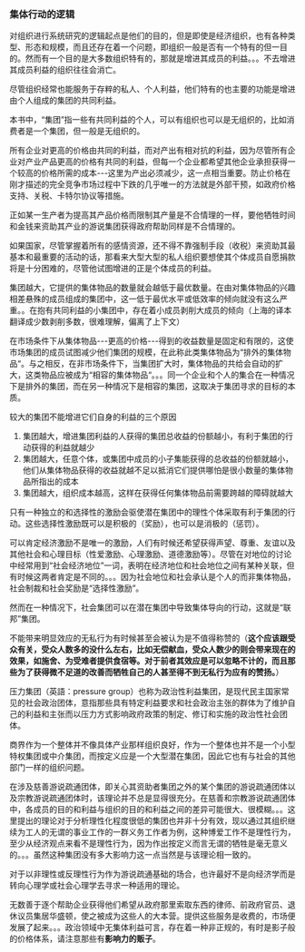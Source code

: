 ### 集体行动的逻辑
对组织进行系统研究的逻辑起点是他们的目的，但是即使是经济组织，也有各种类型、形态和规模，而且还存在着一个问题，即组织一般是否有一个特有的但一目的。然而有一个目的是大多数组织特有的，那就是增进其成员的利益。。。不去增进其成员利益的组织往往会消亡。

尽管组织经常也能服务于存粹的私人、个人利益，他们特有的也主要的功能是增进由个人组成的集团的共同利益。

本书中，“集团”指一些有共同利益的个人，可以有组织也可以是无组织的，比如消费者是一个集团，但一般是无组织的。

所有企业对更高的价格由共同的利益，而对产出有相对抗的利益，因为尽管所有企业对产业产品更高的价格有共同的利益，但每一个企业都希望其他企业承担获得一个较高的价格所需的成本---这里为产出必须减少，这一点相当重要。防止价格在刚才描述的完全竞争市场过程中下跌的几乎唯一的方法就是外部干预，如政府价格支持、关税、卡特尔协议等措施。

正如某一生产者为提高其产品价格而限制其产量是不合情理的一样，要他牺牲时间和金钱来资助其产业的游说集团获得政府帮助同样是不合情理的。

如果国家，尽管掌握着所有的感情资源，还不得不靠强制手段（收税）来资助其最基本和最重要的活动的话，那看来大型大型的私人组织要想使其个体成员自愿捐款将是十分困难的，尽管他试图增进的正是个体成员的利益。

集团越大，它提供的集体物品的数量就会越低于最优数量。在由对集体物品的兴趣相差悬殊的成员组成的集团中，这一低于最优水平或低效率的倾向就没有这么严重。。在抱有共同利益的小集团中，存在着小成员剥削大成员的倾向（上海的译本翻译成少数剥削多数，很难理解，偏离了上下文）

在市场条件下从集体物品---更高的价格---得到的收益数量是固定和有限的，这使市场集团的成员试图减少他们集团的规模，在此称此类集体物品为“排外的集体物品“。与之相反，在非市场条件下，当集团扩大时，集体物品的共给会自动的扩大，这类物品应被成为“相容的集体物品“。。。同一个企业和个人的集合在一种情况下是排外的集团，而在另一种情况下是相容的集团，这取决于集团寻求的目标的本质。

较大的集团不能增进它们自身的利益的三个原因
1. 集团越大，增进集团利益的人获得的集团总收益的份额越小，有利于集团的行动获得的利益就越少
2. 集团越大，任意个体，或集团中成员的小子集能获得的总收益的份额就越小，他们从集体物品获得的收益就越不足以抵消它们提供哪怕是很小数量的集体物品所指出的成本
3. 集团越大，组织成本越高，这样在获得任何集体物品前需要跨越的障碍就越大

只有一种独立的和选择性的激励会驱使潜在集团中的理性个体采取有利于集团的行动。这些选择性激励既可以是积极的（奖励），也可以是消极的（惩罚）。

可以肯定经济激励不是唯一的激励，人们有时候还希望获得声望、尊重、友谊以及其他社会和心理目标（性爱激励、心理激励、道德激励等）。尽管在对地位的讨论中经常用到“社会经济地位”一词，表明在经济地位和社会地位之间有某种关联，但有时候这两者肯定是不同的。。。因为社会地位和社会承认是个人的而非集体物品，社会制裁和社会奖励是“选择性激励”。

然而在一种情况下，社会集团可以在潜在集团中导致集体导向的行动，这就是“联邦”集团。

不能带来明显效应的无私行为有时候甚至会被认为是不值得称赞的（**这个应该跟受众有关，受众人数多的没什么左右，比如无偿献血，受众人数少的则会带来现在的效果，如施舍、为受难者提供食宿等。对于前者其效应是可以忽略不计的，而且那些为了获得微不足道的改善而牺牲自己的人甚至得不到无私行为应有的赞扬。**）

压力集团（英語：pressure group）也称为政治性利益集团，是现代民主国家常见的社会政治团体，意指那些具有特定利益要求和社会政治主张的群体为了维护自己的利益和主张而以压力方式影响政府政策的制定、修订和实施的政治性社会团体。

商界作为一个整体并不像具体产业那样组织良好，作为一个整体也并不是一个小型特权集团或中介集团，而按定义应是一个大型潜在集团，因此它也有与社会的其他部门一样的组织问题。

在涉及慈善游说疏通团体，即关心其资助者集团之外的某个集团的游说疏通团体以及宗教游说疏通团体时，该理论并不总是显得很充分。在慈善和宗教游说疏通团体中，各成员的目的和利益与组织的目的和利益之间的差异可能很大、很模糊。。。这里提出的理论对于分析理性化程度很低的集团也并非十分有效，现以通过其组织继续为工人的无谓的事业工作的一群义务工作者为例，这种博爱工作不是理性行为，至少从经济观点来看不是理性行为，因为作出按定义而言无谓的牺牲是毫无意义的。。。虽然这种集团没有多大影响力这一点当然是与该理论相一致的。

对于以非理性或反理性行为作为游说疏通基础的场合，也许最好不是向经济学而是转向心理学或社会心理学去寻求一种适用的理论。

无数善于逐个帮助企业获得他们希望从政府那里索取东西的律师、前政府官员、退休议员集居华盛顿，使之被成为这些人的大本营。提供这些服务是收费的，市场便发展了起来。。。政治领域中无集体利益可言，存在着一种非正规的，有时是影子般的价格体系，请注意那些有**影响力的贩子**。
